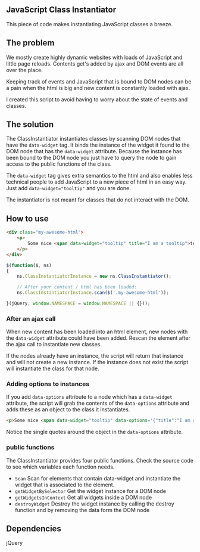 ## JavaScript Class Instantiator
This piece of code makes instantiating JavaScript classes a breeze.

## The problem
We mostly create highly dynamic websites with loads of JavaScript and little page reloads.
Contents get's added by ajax and DOM events are all over the place.

Keeping track of events and JavaScript that is bound to DOM nodes can be a pain when the html is big and new content is constantly loaded with ajax.

I created this script to avoid having to worry about the state of events and classes.

## The solution
The ClassInstantiator instantiates classes by scanning DOM nodes that have the `data-widget` tag.
It binds the instance of the widget it found to the DOM node that has the `data-widget` attribute.
Because the instance has been bound to the DOM node you just have to query the node to gain access to the public functions of the class.

The `data-widget` tag gives extra semantics to the html and also enables less technical people to add JavaScript to a new piece of html in an easy way. Just add `data-widget="tooltip"` and you are done.

The instantiator is not meant for classes that do not interact with the DOM.

## How to use

```html
<div class="my-awesome-html">
	<p>
		Some nice <span data-widget="tooltip" title="I am a tooltip">text</span> about something.
	</p>
</div>
```

```javascript
$(function($, ns)
{
	ns.ClassInstantiatorInstance = new ns.ClassInstantiator();

	// After your content / html has been loaded:
	ns.ClassInstantiatorInstance.scan($('.my-awesome-html'));

}(jQuery, window.NAMESPACE = window.NAMESPACE || {}));
```

### After an ajax call
When new content has been loaded into an html element, new nodes with the `data-widget` attribute could have been added. Rescan the element after the ajax call to instantiate new classes.

If the nodes already have an instance, the script will return that instance and will not create a new instance. If the instance does not exist the script will instantiate the class for that node.

### Adding options to instances
If you add `data-options` attribute to a node which has a `data-widget` attribute, the script will grab the contents of the `data-options` attribute and adds these as an object to the class it instantiates.

```html
<p>Some nice <span data-widget="tooltip" data-options='{"title":"I am a tooltip"}'>text</span> about something.</p>
```
Notice the single quotes around the object in the `data-options` attribute.

### public functions
The ClassInstantiator provides four public functions. Check the source code to see which variables each function needs.
* `Scan` Scan for elements that contain data-widget and instantiate the widget that is associated to the element.
* `getWidgetBySelector` Get the widget instance for a DOM node
* `getWidgetsInContext` Get all widgets inside a DOM node
* `destroyWidget` Destroy the widget instance by calling the destroy function and by removing the data form the DOM node

## Dependencies
jQuery
